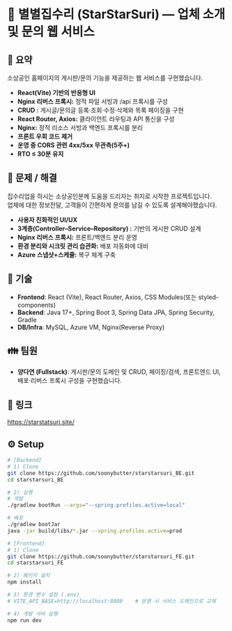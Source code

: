 # 🌟 별별집수리 (StarStarSuri) — 업체 소개 및 문의 웹 서비스

## 📌 요약
소상공인 홈페이지의 게시판/문의 기능을 제공하는 웹 서비스를 구현했습니다.  

- **React(Vite) 기반의 반응형 UI** 
- **Nginx 리버스 프록시:** 정적 파일 서빙과 /api 프록시를 구성
- **CRUD :** 게시글/문의글 등록·조회·수정·삭제와 목록 페이징을 구현  
- **React Router, Axios:** 클라이언트 라우팅과 API 통신을 구성  
- **Nginx:** 정적 리소스 서빙과 백엔드 프록시를 분리
- **프론트 우회 코드 제거** 
- **운영 중 CORS 관련 4xx/5xx 무관측(5주+)**
- **RTO ≤ 30분 유지**


## 🤔 문제 / 해결 
집수리업을 하시는 소상공인분께 도움을 드리자는 취지로 시작한 프로젝트입니다.  
업체에 대한 정보전달, 고객들이 간편하게 문의를 남길 수 있도록 설계해야했습니다. 

- **사용자 친화적인 UI/UX**
- **3계층(Controller–Service–Repository) :** 기반의 게시판 CRUD 설계
- **Nginx 리버스 프록시:** 프론트/백엔드 분리 운영
- **환경 분리와 시크릿 관리 습관화:** 배포 자동화에 대비
- **Azure 스냅샷+스케줄:** 복구 체계 구축

## 🔨 기술
- **Frontend**: React (Vite), React Router, Axios, CSS Modules(또는 styled-components)  
- **Backend**: Java 17+, Spring Boot 3, Spring Data JPA, Spring Security, Gradle  
- **DB/Infra**: MySQL, Azure VM, Nginx(Reverse Proxy)

## 👪 팀원
- **양다연 (Fullstack)**: 게시판/문의 도메인 및 CRUD, 페이징/검색, 프론트엔드 UI,\
 배포·리버스 프록시 구성을 구현했습니다.

## 📎 링크
https://starstatsuri.site/

## ⚙️ Setup 
```bash
# [Backend]
# 1) Clone
git clone https://github.com/soonybutter/starstarsuri_BE.git
cd starstarsuri_BE

# 2) 실행
# 개발
./gradlew bootRun --args="--spring.profiles.active=local"

# 배포
./gradlew bootJar
java -jar build/libs/*.jar --spring.profiles.active=prod

# [Frontend]
# 1) Clone
git clone https://github.com/soonybutter/starstarsuri_FE.git
cd starstarsuri_FE

# 2) 패키지 설치
npm install

# 3) 환경 변수 설정 (.env)
# VITE_API_BASE=http://localhost:8080    # 운영 시 서비스 도메인으로 교체

# 4) 개발 서버 실행
npm run dev